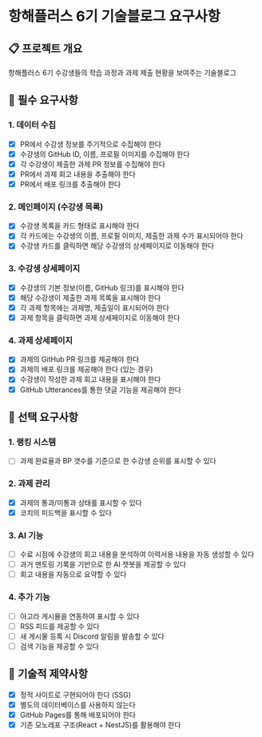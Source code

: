 # 항해플러스 6기 기술블로그 요구사항

## 📋 프로젝트 개요
항해플러스 6기 수강생들의 학습 과정과 과제 제출 현황을 보여주는 기술블로그

## 🎯 필수 요구사항

### 1. 데이터 수집
- [X] PR에서 수강생 정보를 주기적으로 수집해야 한다
- [X] 수강생의 GitHub ID, 이름, 프로필 이미지를 수집해야 한다
- [X] 각 수강생이 제출한 과제 PR 정보를 수집해야 한다
- [X] PR에서 과제 회고 내용을 추출해야 한다
- [X] PR에서 배포 링크를 추출해야 한다

### 2. 메인페이지 (수강생 목록)
- [X] 수강생 목록을 카드 형태로 표시해야 한다
- [X] 각 카드에는 수강생의 이름, 프로필 이미지, 제출한 과제 수가 표시되어야 한다
- [X] 수강생 카드를 클릭하면 해당 수강생의 상세페이지로 이동해야 한다

### 3. 수강생 상세페이지
- [X] 수강생의 기본 정보(이름, GitHub 링크)를 표시해야 한다
- [X] 해당 수강생이 제출한 과제 목록을 표시해야 한다
- [X] 각 과제 항목에는 과제명, 제출일이 표시되어야 한다
- [X] 과제 항목을 클릭하면 과제 상세페이지로 이동해야 한다

### 4. 과제 상세페이지
- [X] 과제의 GitHub PR 링크를 제공해야 한다
- [X] 과제의 배포 링크를 제공해야 한다 (있는 경우)
- [X] 수강생이 작성한 과제 회고 내용을 표시해야 한다
- [X] GitHub Utterances를 통한 댓글 기능을 제공해야 한다

## 🚀 선택 요구사항

### 1. 랭킹 시스템
- [ ] 과제 완료율과 BP 갯수를 기준으로 한 수강생 순위를 표시할 수 있다

### 2. 과제 관리
- [X] 과제의 통과/미통과 상태를 표시할 수 있다
- [X] 코치의 피드백을 표시할 수 있다

### 3. AI 기능
- [ ] 수료 시점에 수강생의 회고 내용을 분석하여 이력서용 내용을 자동 생성할 수 있다
- [ ] 과거 멘토링 기록을 기반으로 한 AI 챗봇을 제공할 수 있다
- [ ] 회고 내용을 자동으로 요약할 수 있다

### 4. 추가 기능
- [ ] 아고라 게시물을 연동하여 표시할 수 있다
- [ ] RSS 피드를 제공할 수 있다
- [ ] 새 게시물 등록 시 Discord 알림을 발송할 수 있다
- [ ] 검색 기능을 제공할 수 있다

## 🔧 기술적 제약사항
- [X] 정적 사이트로 구현되어야 한다 (SSG)
- [X] 별도의 데이터베이스를 사용하지 않는다
- [X] GitHub Pages를 통해 배포되어야 한다
- [X] 기존 모노레포 구조(React + NestJS)를 활용해야 한다
